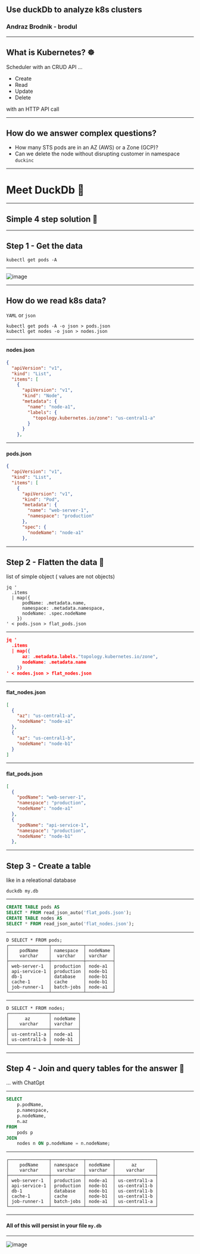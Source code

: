 
## Use duckDb to analyze k8s clusters
### Andraz Brodnik - brodul

---

## What is Kubernetes? ☸

Scheduler with an CRUD API ...

- Create
- Read
- Update
- Delete

with an HTTP API call

---

## How do we answer complex questions? 

- How many STS pods are in an AZ (AWS) or a Zone (GCP)?
- Can we delete the node without disrupting customer in namespace `duckinc`

---

# Meet DuckDb 🦆

---

## Simple 4 step solution 📓

---

## Step 1 - Get the data

`kubectl get pods -A` 

---

<img alt="image" src="https://github.com/user-attachments/assets/70711567-fc53-4146-9da2-34a9e77c4d3e" />

---

## How do we read k8s data? 

`YAML` or `json`

```shell
kubectl get pods -A -o json > pods.json
kubectl get nodes -o json > nodes.json
```
---
#### nodes.json
```json
{
  "apiVersion": "v1",
  "kind": "List",
  "items": [
    {
      "apiVersion": "v1",
      "kind": "Node",
      "metadata": {
        "name": "node-a1",
        "labels": {
          "topology.kubernetes.io/zone": "us-central1-a"
        }
      }
    },
```
---
#### pods.json
```json
{
  "apiVersion": "v1",
  "kind": "List",
  "items": [
    {
      "apiVersion": "v1",
      "kind": "Pod",
      "metadata": {
        "name": "web-server-1",
        "namespace": "production"
      },
      "spec": {
        "nodeName": "node-a1"
      },
```
---

## Step 2 - Flatten the data 🔨

list of simple object ( values are not objects)

```shell
jq '
  .items
  | map({
      podName: .metadata.name,
      namespace: .metadata.namespace,
      nodeName: .spec.nodeName
    })
' < pods.json > flat_pods.json
```
---
```json
jq '
  .items
  | map({
      az: .metadata.labels."topology.kubernetes.io/zone",
      nodeName: .metadata.name
    })
' < nodes.json > flat_nodes.json
```
---
#### flat_nodes.json
```json
[
  {
    "az": "us-central1-a",
    "nodeName": "node-a1"
  },
  {
    "az": "us-central1-b",
    "nodeName": "node-b1"
  }
]
```
---
#### flat_pods.json
```json
[
  {
    "podName": "web-server-1",
    "namespace": "production",
    "nodeName": "node-a1"
  },
  {
    "podName": "api-service-1",
    "namespace": "production",
    "nodeName": "node-b1"
  },
```
---

## Step 3 - Create a table

like in a releational database

```shell
duckdb my.db
```
---
```sql
CREATE TABLE pods AS
SELECT * FROM read_json_auto('flat_pods.json');
CREATE TABLE nodes AS
SELECT * FROM read_json_auto('flat_nodes.json');
```
---
```
D SELECT * FROM pods;
┌───────────────┬────────────┬──────────┐
│    podName    │ namespace  │ nodeName │
│    varchar    │  varchar   │ varchar  │
├───────────────┼────────────┼──────────┤
│ web-server-1  │ production │ node-a1  │
│ api-service-1 │ production │ node-b1  │
│ db-1          │ database   │ node-b1  │
│ cache-1       │ cache      │ node-b1  │
│ job-runner-1  │ batch-jobs │ node-a1  │
└───────────────┴────────────┴──────────┘
```
---
```
D SELECT * FROM nodes;
┌───────────────┬──────────┐
│      az       │ nodeName │
│    varchar    │ varchar  │
├───────────────┼──────────┤
│ us-central1-a │ node-a1  │
│ us-central1-b │ node-b1  │
└───────────────┴──────────┘
```
---
## Step 4 - Join and query tables for the answer 🧪

... with ChatGpt 

---
```sql
SELECT 
    p.podName,
    p.namespace,
    p.nodeName,
    n.az
FROM 
    pods p
JOIN 
    nodes n ON p.nodeName = n.nodeName;
```
---
```
┌───────────────┬────────────┬──────────┬───────────────┐
│    podName    │ namespace  │ nodeName │      az       │
│    varchar    │  varchar   │ varchar  │    varchar    │
├───────────────┼────────────┼──────────┼───────────────┤
│ web-server-1  │ production │ node-a1  │ us-central1-a │
│ api-service-1 │ production │ node-b1  │ us-central1-b │
│ db-1          │ database   │ node-b1  │ us-central1-b │
│ cache-1       │ cache      │ node-b1  │ us-central1-b │
│ job-runner-1  │ batch-jobs │ node-a1  │ us-central1-a │
└───────────────┴────────────┴──────────┴───────────────┘
```
---
#### All of this will persist in your file `my.db`
---

<img  alt="image" src="https://github.com/user-attachments/assets/8937adcc-e072-47db-9104-907ce8ef1b02" />

